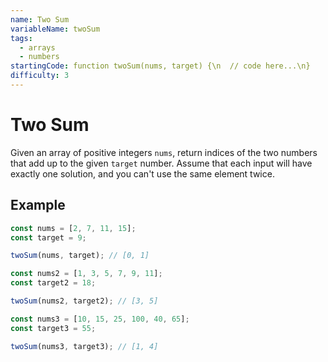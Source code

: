 ```yaml
---
name: Two Sum
variableName: twoSum
tags:
  - arrays
  - numbers
startingCode: function twoSum(nums, target) {\n  // code here...\n}
difficulty: 3
---
```


# Two Sum

Given an array of positive integers `nums`, return indices of the two numbers that add up to the given `target` number. Assume that each input will have exactly one solution, and you can't use the same element twice.

## Example

```javascript
const nums = [2, 7, 11, 15];
const target = 9;

twoSum(nums, target); // [0, 1]

const nums2 = [1, 3, 5, 7, 9, 11];
const target2 = 18;

twoSum(nums2, target2); // [3, 5]

const nums3 = [10, 15, 25, 100, 40, 65];
const target3 = 55;

twoSum(nums3, target3); // [1, 4]
```
